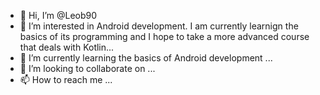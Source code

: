 - 👋 Hi, I’m @Leob90
- 👀 I’m interested in Android development. I am currently learnign the basics of its programming and I hope to take a more advanced course that 
deals with Kotlin...
- 🌱 I’m currently learning the basics of Android development ...
- 💞️ I’m looking to collaborate on ...
- 📫 How to reach me ...

<!---
Leob90/Leob90 is a ✨ special ✨ repository because its `README.md` (this file) appears on your GitHub profile.
You can click the Preview link to take a look at your changes.
--->
